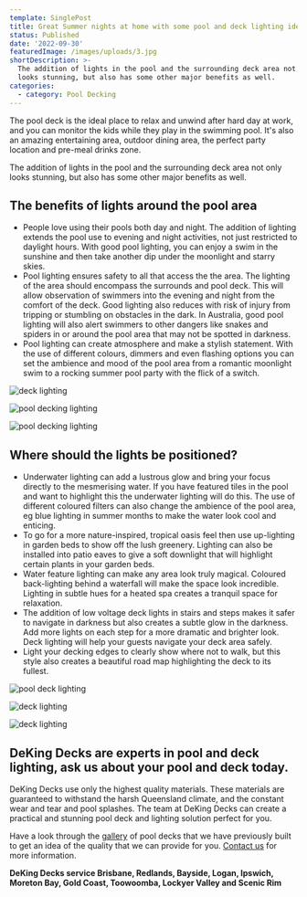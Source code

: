 ```yaml
---
template: SinglePost
title: Great Summer nights at home with some pool and deck lighting ideas
status: Published
date: '2022-09-30'
featuredImage: /images/uploads/3.jpg
shortDescription: >-
  The addition of lights in the pool and the surrounding deck area not only
  looks stunning, but also has some other major benefits as well.
categories:
  - category: Pool Decking
---
```

The pool deck is the ideal place to relax and unwind after hard day at work, and you can monitor the kids while they play in the swimming pool. It's also an amazing entertaining area, outdoor dining area, the perfect party location and pre-meal drinks zone. 

The addition of lights in the pool and the surrounding deck area not only looks stunning, but also has some other major benefits as well.

## The benefits of lights around the pool area

* People love using their pools both day and night. The addition of lighting extends the pool use to evening and night activities, not just restricted to daylight hours. With good pool lighting, you can enjoy a swim in the sunshine and then take another dip under the moonlight and starry skies.
* Pool lighting ensures safety to all that access the the area. The lighting of the area should encompass the surrounds and pool deck. This will allow observation of swimmers into the evening and night from the comfort of the deck. Good lighting also reduces with risk of injury from tripping or stumbling on obstacles in the dark. In Australia, good pool lighting will also alert swimmers to other dangers like snakes and spiders in or around the pool area that may not be spotted in darkness.
* Pool lighting can create atmosphere and make a stylish statement. With the use of different colours, dimmers and even flashing options you can set the ambience and mood of the pool area from a romantic moonlight swim to a rocking summer pool party with the flick of a switch.

![deck lighting](/images/uploads/9s6upf4itnaxawhrgcsn7w.jpg)

![pool decking lighting](/images/uploads/image-13.jpg)

![pool decking lighting](/images/uploads/image-21.jpg)

## Where should the lights be positioned?

* Underwater lighting can add a lustrous glow and bring your focus directly to the mesmerising water. If you have featured tiles in the pool and want to highlight this the underwater lighting will do this. The use of different coloured filters can also change the ambience of the pool area, eg blue lighting in summer months to make the water look cool and enticing.
* To go for a more nature-inspired, tropical oasis feel then use up-lighting in garden beds to show off the lush greenery. Lighting can also be installed into patio eaves to give a soft downlight that will highlight certain plants in your garden beds.
* Water feature lighting can make any area look truly magical. Coloured back-lighting behind a waterfall will make the space look incredible. Lighting in subtle hues for a heated spa creates a tranquil space for relaxation.
* The addition of low voltage deck lights in stairs and steps makes it safer to navigate in darkness but also creates a subtle glow in the darkness. Add more lights on each step for a more dramatic and brighter look. Deck lighting will help your guests navigate your deck area safely.
* Light your decking edges to clearly show where not to walk, but this style also creates a beautiful road map highlighting the deck to its fullest.

![pool deck lighting](/images/uploads/deking-pty-ltd-pool-deking.jpg)

![deck lighting](/images/uploads/inground-pool-decking-options-ideas-in-australia.jpg)

![deck lighting](/images/uploads/yhwd2jfuqzg0yc2hb8sdog.jpg)

## DeKing Decks are experts in pool and deck lighting, ask us about your pool and deck today.

DeKing Decks use only the highest quality materials. These materials are guaranteed to withstand the harsh Queensland climate, and the constant wear and tear and pool splashes. The team at DeKing Decks can create a practical and stunning pool deck and lighting solution perfect for you.

Have a look through the [gallery](https://www.dekingdecks.com.au/services/pool-decking/) of pool decks that we have previously built to get an idea of the quality that we can provide for you. [Contact us](https://www.dekingdecks.com.au/contact/) for more information.

**DeKing Decks service Brisbane, Redlands, Bayside, Logan, Ipswich, Moreton Bay, Gold Coast, Toowoomba, Lockyer Valley and Scenic Rim**
